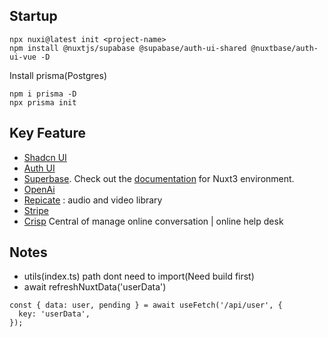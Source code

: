 ## Startup
```
npx nuxi@latest init <project-name>
npm install @nuxtjs/supabase @supabase/auth-ui-shared @nuxtbase/auth-ui-vue -D
```

Install prisma(Postgres)
```
npm i prisma -D
npx prisma init

```

## Key Feature
- [Shadcn UI](https://www.shadcn-vue.com/docs/installation/nuxt.html)
- [Auth UI](https://github.com/nuxtbase/auth-ui-vue)
- [Superbase](https://supabase.com/). Check out the [documentation](https://supabase.nuxtjs.org/get-started) for Nuxt3 environment.
- [OpenAi](https://openai.com/)
- [Repicate](https://replicate.com/) : audio and video library
- [Stripe](https://stripe.com/en-my)
- [Crisp](https://crisp.chat/en/) Central of manage online conversation | online help desk

## Notes
- utils(index.ts) path dont need to import(Need build first)
- await refreshNuxtData('userData')
```vue
const { data: user, pending } = await useFetch('/api/user', {
  key: 'userData',
});
```
